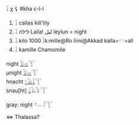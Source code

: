 𓆼 χ ⚸ #kha c-l-l  

1. 𓆼 callas kill'lily  
2. 𓆼 לילה Laila! ليل leylun = night  
3. 𓆼 kilo 1000 𓆼k:mille@Ro līmi@Akkad kalla=𓎟=all  
4. 𓆼 kamille Chamomile  

night [𓅱](𓅱)[𓐍](𓐍)𓇰  
µnight [𓅱](𓅱)[𓐍](𓐍)𓇰  
hnacht [𓏲](𓏲)[𓄿](𓄿)[𓆼](𓆼)𓇰  
snau[ht] [𓍑](𓍑)𓄿𓅱𓇰  

gray: night 𓎼𓂋𓎛𓇰  

⇔ Thalassa?  


